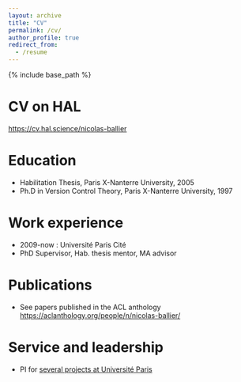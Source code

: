 ```yaml
---
layout: archive
title: "CV"
permalink: /cv/
author_profile: true
redirect_from:
  - /resume
---
```


{% include base_path %}


CV on HAL
======
<https://cv.hal.science/nicolas-ballier>

Education
======
* Habilitation Thesis, Paris X-Nanterre University, 2005
* Ph.D in Version Control Theory, Paris X-Nanterre University, 1997
 
Work experience
======
* 2009-now : Université Paris Cité
*  PhD Supervisor, Hab. thesis mentor, MA advisor


Publications
======
 * See papers published in the ACL anthology <https://aclanthology.org/people/n/nicolas-ballier/>
   
  
Service and leadership
======
* PI for [several projects at Université Paris](https://nballier.github.io//projects/)

